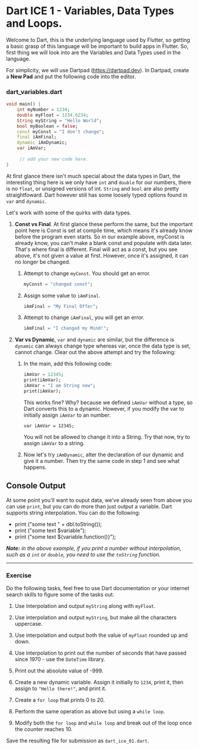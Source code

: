 # Dart ICE 1 - Variables, Data Types and Loops.

Welcome to Dart, this is the underlying language used by Flutter, so getting a basic grasp of this language will be important to build apps in Flutter. So, first thing we will look into are the Variables and Data Types used in the language.

For simplicity, we will use Dartpad (https://dartpad.dev). In Dartpad, create a __New Pad__ and put the following code into the editor.

### dart_variables.dart
```dart
void main() {
    int myNumber = 1234;
    double myFloat = 1234.6234;
    String myString = "Hello World";
    bool myBoolean = false;
    const myConst = "I don't change";
    final iAmFinal;
    dynamic iAmDynamic;
    var iAmVar;
    
     // add your new code here.
}
```

At first glance there isn't much special about the data types in Dart, the interesting thing here is we only have `int` and `double` for our numbers, there is no `float`, or unsigned versions of int. `String` and `bool` are also pretty straightfoward. Dart however still has some loosely typed options found in `var` and `dynamic`.

Let's work with some of the quirks with data types.

1. __Const vs Final__. At first glance these perform the same, but the important point here is Const is set at compile time, which means it's already know before the program even starts. So in our example above, myConst is already know, you can't make a blank const and populate with data later. That's where final is different. Final will act as a const, but you see above, it's not given a value at first. However, once it's assigned, it can no longer be changed.

    1. Attempt to change `myConst`. You should get an error.
        ```dart
        myConst = "changed const";
        ```
    1. Assign some value to `iAmFinal`. 
        ```dart
        iAmFinal = "My Final Offer";
        ```
    1. Attempt to change `iAmFinal`, you will get an error.
        ```dart
        iAmFinal = "I changed my Mind!";
        ```
1. __Var vs Dynamic__, `var` and `dynamic` are similar, but the difference is `dynamic` can always change type whereas var, once the data type is set, cannot change. Clear out the above attempt and try the following:

    1. In the main, add this following code:
        ```dart
        iAmVar = 12345;
        print(iAmVar);
        iAmVar = "I am String now";
        print(iAmVar);
        ```
        This works fine? Why? because we defined `iAmVar` without a type, so Dart converts this to a dynamic. However, if you modify the var to initially assign `iAmVar` to an number: 
        
        ```
        var iAmVar = 12345;
        ``` 
        
        You will not be allowed to change it into a String. Try that now, try to assign `iAmVar` to a string.

    2. Now let's try `iAmDynamic`, alter the declaration of our dynamic and give it a number. Then try the same code in step 1 and see what happens.

## Console Output ##
At some point you'll want to ouput data, we've already seen from above you can use `print`, but you can do more than just output a variable. Dart supports string interpolation. You can do the following:
    
* print ("some text " + dbl.toString());
* print ("some text $variable");
* print ("some text ${variable.function()}");

*__Note:__ in the above example, if you print a number without interpolation, such as a `int` or `double`, you need to use the `toString` function.*

---

### Exercise ###
Do the following tasks, feel free to use Dart documentation or your internet search skills to figure some of the tasks out.

1. Use interpolation and output `myString` along with `myFloat`.


1. Use interpolation and output `myString`, but make all the characters uppercase.


1. Use interpolation and output both the value of `myFloat` rounded up and down.


1. Use interpolation to print out the number of seconds that have passed since 1970 - use the `DateTime` library.


1. Print out the absolute value of -999.


1. Create a new dynamic variable. Assign it initially to `1234`, print it, then assign to `"Hello there!"`, and print it.

1. Create a `for loop` that prints 0 to 20.
    
1. Perform the same operation as above but using a `while loop`.
    
1. Modify both the `for loop` and `while loop` and break out of the loop once the counter reaches 10.
    
Save the resulting file for submission as `dart_ice_01.dart`.